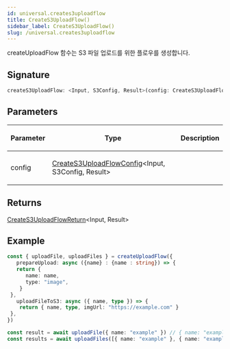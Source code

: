 ```yaml
---
id: universal.creates3uploadflow
title: CreateS3UploadFlow()
sidebar_label: CreateS3UploadFlow()
slug: /universal.creates3uploadflow
---
```






createUploadFlow 함수는 S3 파일 업로드를 위한 플로우를 생성합니다.

## Signature

```typescript
createS3UploadFlow: <Input, S3Config, Result>(config: CreateS3UploadFlowConfig<Input, S3Config, Result>) => CreateS3UploadFlowReturn<Input, Result>
```

## Parameters

<table><thead><tr><th>

Parameter


</th><th>

Type


</th><th>

Description


</th></tr></thead>
<tbody><tr><td>

config


</td><td>

[CreateS3UploadFlowConfig](./universal.creates3uploadflowconfig)&lt;Input, S3Config, Result&gt;


</td><td>


</td></tr>
</tbody></table>

## Returns

[CreateS3UploadFlowReturn](./universal.creates3uploadflowreturn)&lt;Input, Result&gt;

## Example


```ts
const { uploadFile, uploadFiles } = createUploadFlow({
   prepareUpload: async ({name} : {name : string}) => {
   return {
      name: name,
      type: "image",
    }
 },
   uploadFileToS3: async ({ name, type }) => {
    return { name, type, imgUrl: "https://example.com" }
 },
})

const result = await uploadFile({ name: "example" }) // { name: "example", type: "image", imgUrl: "https://example.com" }
const results = await uploadFiles([{ name: "example" }, { name: "example2" }]) // { fulfilled: [{ name: "example", type: "image", imgUrl: "https://example.com" } , ...], rejected: [] }
```

